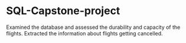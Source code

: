 # SQL-Capstone-project
Examined the database and assessed the durability and capacity of the flights. Extracted the information about flights getting cancelled.

